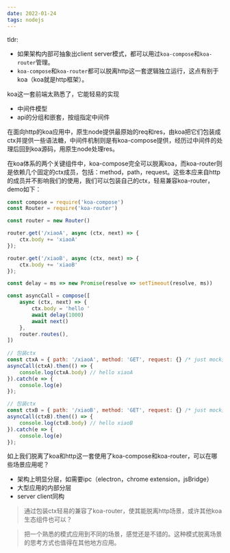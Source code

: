```yaml
---
date: 2022-01-24
tags: nodejs
---
```


tldr:

- 如果架构内部可抽象出client server模式，都可以用过`koa-compose`和`koa-router`管理。
- `koa-compose`和`koa-router`都可以脱离http这一套逻辑独立运行，这点有别于koa（koa就是http框架）。

koa这一套前端太熟悉了，它能轻易的实现

- 中间件模型
- api的分组和嵌套，按组指定中间件

在面向http的koa应用中，原生node提供最原始的req和res，由koa把它们包装成ctx并提供一些语法糖，中间件机制则是有koa-compose提供，经历过中间件的处理后回到koa源码，用原生node处理res。

在koa体系的两个关键组件中，koa-compose完全可以脱离koa，而koa-router则是依赖几个固定的ctx成员，包括：method，path，request。这些本应来自http的成员并不影响我们的使用，我们可以包装自己的ctx，轻易兼容koa-router，demo如下：

```js
const compose = require('koa-compose')
const Router = require('koa-router')

const router = new Router()

router.get('/xiaoA', async (ctx, next) => {
    ctx.body += 'xiaoA'
});

router.get('/xiaoB', async (ctx, next) => {
    ctx.body += 'xiaoB'
});

const delay = ms => new Promise(resolve => setTimeout(resolve, ms))

const asyncCall = compose([
    async (ctx, next) => {
        ctx.body = 'hello '
        await delay(1000)
        await next()
    },
    router.routes(),
])
  
// 包装ctx
const ctxA = { path: '/xiaoA', method: 'GET', request: {} /* just mock兜底 */, body: '' }
asyncCall(ctxA).then(() => {
    console.log(ctxA.body) // hello xiaoA
}).catch(e => {
    console.log(e)
});

// 包装ctx
const ctxB = { path: '/xiaoB', method: 'GET', request: {} /* just mock兜底 */, body: '' }
asyncCall(ctxB).then(() => {
    console.log(ctxB.body) // hello xiaoB
}).catch(e => {
    console.log(e)
});
```

如上我们脱离了koa和http这一套使用了koa-compose和koa-router，可以在哪些场景应用呢？

- 架构上明显分层，如需要ipc（electron，chrome extension，jsBridge）
- 大型应用的内部分层
- server client同构

> 通过包装ctx轻易的兼容了koa-router，使其能脱离http场景，或许其他koa生态组件也可以？

> 把一个熟悉的模式应用到不同的场景，感觉还是不错的。这种模式脱离场景的思考方式也值得在其他地方应用。

